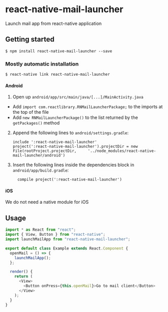 # react-native-mail-launcher

Launch mail app from react-native application

## Getting started

`$ npm install react-native-mail-launcher --save`

### Mostly automatic installation

`$ react-native link react-native-mail-launcher`

#### Android

1. Open up `android/app/src/main/java/[...]/MainActivity.java`

- Add `import com.reactlibrary.RNMailLauncherPackage;` to the imports at the top of the file
- Add `new RNMailLauncherPackage()` to the list returned by the `getPackages()` method

2. Append the following lines to `android/settings.gradle`:
   ```
   include ':react-native-mail-launcher'
   project(':react-native-mail-launcher').projectDir = new File(rootProject.projectDir, 	'../node_modules/react-native-mail-launcher/android')
   ```
3. Insert the following lines inside the dependencies block in `android/app/build.gradle`:
   ```
     compile project(':react-native-mail-launcher')
   ```

#### iOS

We do not need a native module for iOS

## Usage

```javascript
import * as React from "react";
import { View, Button } from "react-native";
import launchMailApp from "react-native-mail-launcher";

export default class Example extends React.Component {
  openMail = () => {
    launchMailApp();
  };

  render() {
    return (
      <View>
        <Button onPress={this.openMail}>Go to mail client</Button>
      </View>
    );
  }
}
```

